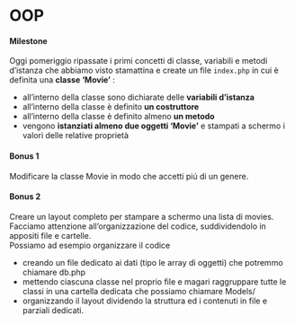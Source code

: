 OOP
===

#### Milestone
Oggi pomeriggio ripassate i primi concetti di classe, variabili e metodi d’istanza che abbiamo visto stamattina e create un file `index.php` in cui è definita una **classe ‘Movie’** :
- all’interno della classe sono dichiarate delle **variabili d’istanza**
- all’interno della classe è definito **un costruttore**
- all’interno della classe è definito almeno **un metodo**
- vengono **istanziati almeno due oggetti ‘Movie’** e stampati a schermo i valori delle relative proprietà

#### Bonus 1
Modificare la classe Movie in modo che accetti piú di un genere.

#### Bonus 2  
Creare un layout completo per stampare a schermo una lista di movies.  
Facciamo attenzione all’organizzazione del codice, suddividendolo in appositi file e cartelle.   
Possiamo ad esempio organizzare il codice   
- creando un file dedicato ai dati (tipo le array di oggetti) che potremmo chiamare db.php
- mettendo ciascuna classe nel proprio file e magari raggruppare tutte le classi in una cartella dedicata che possiamo chiamare Models/
- organizzando il layout dividendo la struttura ed i contenuti in file e parziali dedicati.








